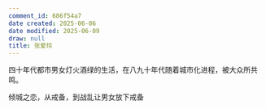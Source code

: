 ```yaml
---
comment_id: 686f54a7
date created: 2025-06-06
date modified: 2025-06-09
draw: null
title: 张爱玲
---
```

四十年代都市男女灯火酒绿的生活，在八九十年代随着城市化进程，被大众所共鸣。

倾城之恋，从戒备，到战乱让男女放下戒备

